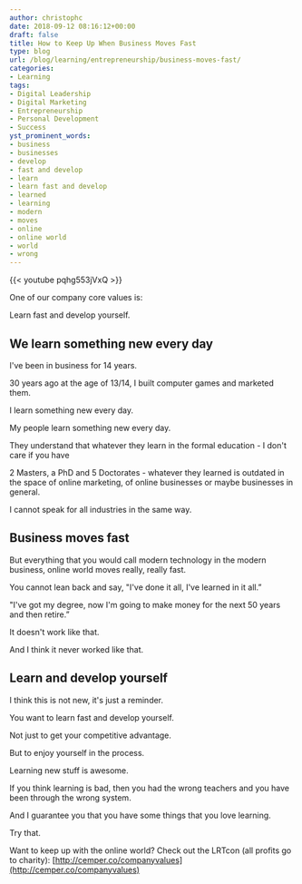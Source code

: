 ```yaml
---
author: christophc
date: 2018-09-12 08:16:12+00:00
draft: false
title: How to Keep Up When Business Moves Fast
type: blog
url: /blog/learning/entrepreneurship/business-moves-fast/
categories:
- Learning
tags:
- Digital Leadership
- Digital Marketing
- Entrepreneurship
- Personal Development
- Success
yst_prominent_words:
- business
- businesses
- develop
- fast and develop
- learn
- learn fast and develop
- learned
- learning
- modern
- moves
- online
- online world
- world
- wrong
---
```


{{< youtube pqhg553jVxQ >}}

One of our company core values is:

Learn fast and develop yourself.


## We learn something new every day


I've been in business for 14 years.

30 years ago at the age of 13/14, I built computer games and marketed them.

I learn something new every day.

My people learn something new every day.

They understand that whatever they learn in the formal education - I don't care if you have

2 Masters, a PhD and 5 Doctorates - whatever they learned is outdated in the space of online marketing, of online businesses or maybe businesses in general.

I cannot speak for all industries in the same way.


## Business moves fast


But everything that you would call modern technology in the modern business, online world moves really, really fast.

You cannot lean back and say, "I've done it all, I've learned in it all.”

"I've got my degree, now I'm going to make money for the next 50 years and then retire.”

It doesn't work like that.

And I think it never worked like that.


## Learn and develop yourself


I think this is not new, it's just a reminder.

You want to learn fast and develop yourself.

Not just to get your competitive advantage.

But to enjoy yourself in the process.

Learning new stuff is awesome.

If you think learning is bad, then you had the wrong teachers and you have been through the wrong system.

And I guarantee you that you have some things that you love learning.

Try that.

Want to keep up with the online world? Check out the LRTcon (all profits go to charity): [http://cemper.co/companyvalues](http://cemper.co/companyvalues)
